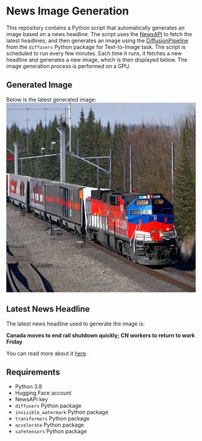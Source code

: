 # News Image Generation
This repository contains a Python script that automatically generates an image based on a news headline. The script uses the [NewsAPI](https://newsapi.org/) to fetch the latest headlines, and then generates an image using the [DiffusionPipeline](https://github.com/huggingface/diffusers) from the `diffusers` Python package for Text-to-Image task.
The script is scheduled to run every few minutes. Each time it runs, it fetches a new headline and generates a new image, which is then displayed below. The image generation process is performed on a GPU.

## Generated Image
Below is the latest generated image:
![Generated Image](image.png)

## Latest News Headline
The latest news headline used to generate the image is:

**Canada moves to end rail shutdown quickly; CN workers to return to work Friday**

You can read more about it [here](https://news.google.com/rss/articles/CBMioAFBVV95cUxOUTZrM1BUOWgtY25pUjFYR0xQUlhjVHJtak1GckVSbDJoaGZHVDhYRFQxODZ2OTRMeUhDN2hrb3Fndjc5ZzVQMVBkYWo2VVhrRFkzU3dZZ2NJNWd4UTZLY0xCMjFUTXlSVm5SWjJIQVhRWlJNZU9RQW1qQXdBRHptRXgxSzItdGppMUtJeERxdHFvOU00TUQ0TGhwSjFkV19q0gGmAUFVX3lxTE0yckNpdkVmdWwwMHdrdEgxUXFYdGZ6UDhXS2Z1U00xalJQbE9UZTdWM1dQSFpRZk5WQ3lMNlYzazlNY0NJOGZPSklSR0diU0pTcGZaV1AxNGJLM0xoV1JzS1JhRTU5MV9CVU1QSnJRdGUxbXMzYS1YbVBRWHl4WlowQjJuODBKUFNWeC1qY0lhbjlWTEFvZEM2MmRtejJuVFMzbVZaUnc?oc=5).

## Requirements
- Python 3.8
- Hugging Face account
- NewsAPI key
- `diffusers` Python package
- `invisible_watermark` Python package
- `transformers` Python package
- `accelerate` Python package
- `safetensors` Python package
